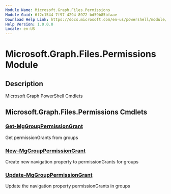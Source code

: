 ```yaml
---
Module Name: Microsoft.Graph.Files.Permissions
Module Guid: 6f2c1544-7f97-4294-8972-bd59b85bfaae
Download Help Link: https://docs.microsoft.com/en-us/powershell/module/microsoft.graph.files.permissions
Help Version: 1.0.0.0
Locale: en-US
---
```


# Microsoft.Graph.Files.Permissions Module
## Description
Microsoft Graph PowerShell Cmdlets

## Microsoft.Graph.Files.Permissions Cmdlets
### [Get-MgGroupPermissionGrant](Get-MgGroupPermissionGrant.md)
Get permissionGrants from groups

### [New-MgGroupPermissionGrant](New-MgGroupPermissionGrant.md)
Create new navigation property to permissionGrants for groups

### [Update-MgGroupPermissionGrant](Update-MgGroupPermissionGrant.md)
Update the navigation property permissionGrants in groups

